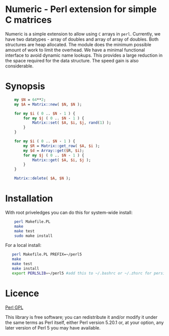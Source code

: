 # Numeric - Perl extension for simple C matrices

Numeric is a simple extension to allow using `C` arrays in `perl`. 
Currently, we have two datatypes - array of doubles and array of array of doubles. 
Both structures are heap allocated. 
The module does the minimum possible amount of work to limit the overhead. 
We have a minimal functional interface to avoid dynamic name lookups.
This provides a large reduction in the space required for the data structure. The speed gain is also considerable.

# Synopsis

``` perl
	my $N = 64**2;
	my $A = Matrix::new( $N, $N );

	for my $i ( 0 .. $N - 1 ) {
	    for my $j ( 0 .. $N - 1 ) {
	        Matrix::set( $A, $i, $j, rand(1) );
	    }
	}

	for my $i ( 0 .. $N - 1 ) {
	    my $R = Matrix::get_row( $A, $i );
	   	my $d = Array::get($R, $i);
	    for my $j ( 0 .. $N - 1 ) {
	        Matrix::get( $A, $i, $j );
	    }
	}

	Matrix::delete( $A, $N );
```

# Installation

With root priveledges you can do this for system-wide install:
``` bash
	perl Makefile.PL
	make
	make test
	sudo make install
```
For a local install:
``` bash
   perl Makefile.PL PREFIX=~/perl5
   make
   make test
   make install
   export PERL5LIB=~/perl5 #add this to ~/.bashrc or ~/.zhsrc for persistency
```
# Licence

[Perl GPL](http://perldoc.perl.org/perlgpl.html)

This library is free software; you can redistribute it and/or modify
it under the same terms as Perl itself, either Perl version 5.20.1 or,
at your option, any later version of Perl 5 you may have available.
